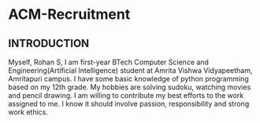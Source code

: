 # ACM-Recruitment
## INTRODUCTION
Myself, Rohan S, I am first-year BTech Computer Science and Engineering(Artificial Intelligence) 
student at Amrita Vishwa Vidyapeetham, Amritapuri campus. I have some basic knowledge of python 
programming based on my 12th grade. My hobbies are solving sudoku, watching movies and pencil drawing. 
I am willing to contribute my best efforts to the work assigned to me. I know it should involve passion,
responsibility and strong work ethics.

